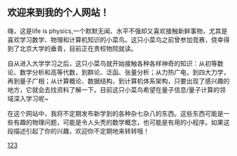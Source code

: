 ## 欢迎来到我的个人网站！

嗨，这是life is physics,一个默默无闻、水平不强却又喜欢接触新鲜事物，尤其是喜欢学习数学、物理和计算机知识的小菜鸟。这只小菜鸟之前曾参加竞赛，侥幸得到了北京大学的垂青，目前正在贵校物院就读。

自从进入大学学习之后，这只小菜鸟就开始接触各种各样神奇的知识：从初等数论、数学分析和高等代数，到群论、泛函、张量分析；从力热广电，到四大力学，再到量子广相；从计算概论、数据结构，到计算机体系架构，只要出现了感兴趣的地方，它就会去找资料了解一下。目前这只小菜鸟希望在量子信息/量子计算的领域深入学习呢~

在这个网站中，我将不定期发布新学到的各种杂七杂八的东西。这些东西可能是一些有趣的物理问题，可能是令人头秃的数学概念，也可能是有用的小程序。如果这段描述引起了你的兴趣，欢迎你不定期地来转转哦！

[123](./_posts/newpassage.md)
